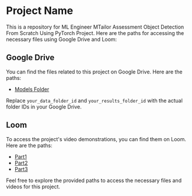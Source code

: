 # Project Name

This is a repository for ML Engineer MTailor Assessment Object Detection From Scratch Using PyTorch Project. Here are the paths for accessing the necessary files using Google Drive and Loom:

## Google Drive

You can find the files related to this project on Google Drive. Here are the paths:

- [Models Folder](https://drive.google.com/drive/folders/1ZGsrR-9r5k3rp_DTH_rQYaAPb2EVJ2SJ?usp=share_link)

Replace `your_data_folder_id` and `your_results_folder_id` with the actual folder IDs in your Google Drive.

## Loom

To access the project's video demonstrations, you can find them on Loom. Here are the paths:

- [Part1](https://www.loom.com/share/cc0353b4aaf94a72ad0c718a02d5c70c)
- [Part2](https://www.loom.com/share/609c76c5d57c4fa28d853f4f7847be3b)
- [Part3](https://www.loom.com/share/377a43d55d074b4b98f250c67c12108e)

Feel free to explore the provided paths to access the necessary files and videos for this project.


